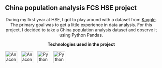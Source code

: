 ## China population analysis FCS HSE project

<div align="center">
<p>During my first year at HSE, I got to play around with a dataset from <a href="https://www.kaggle.com/">Kaggle</a>. The primary goal was to get a little experience in data analysis. For this project, I decided to take a China population analysis dataset and observe it using Python Pandas.</p>
  
<p><b>Technologies used in the project</b></p>
<img align="left" alt="Anaconda" style="padding-right: 10px;" width="40" height="40" src="https://cdn.simpleicons.org/python/3776ab" />
<img align="left" alt="Anaconda" style="padding-right: 10px;" width="40" height="40" src="https://cdn.simpleicons.org/anaconda/44a833" />
<img align="left" alt="Python Pandas" style="padding-right: 10px;" width="40" height="40" src="https://cdn.simpleicons.org/pandas/150458" />
<img align="left" alt="Python Pandas" style="padding-right: 10px;" width="40" height="40" src="https://cdn.simpleicons.org/streamlit/ff4b4b" />
</div>
